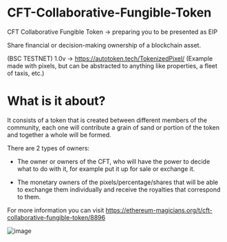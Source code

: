 # CFT-Collaborative-Fungible-Token
CFT Collaborative Fungible Token -> preparing you to be presented as EIP

Share financial or decision-making ownership of a blockchain asset.

(BSC TESTNET) 1.0v -> https://autotoken.tech/TokenizedPixel/ 
(Example made with pixels, but can be abstracted to anything like properties, a fleet of taxis, etc.)

# What is it about?

It consists of a token that is created between different members of the community, each one will contribute a grain of sand or portion of the token and together a whole will be formed.

There are 2 types of owners:

  - The owner or owners of the CFT, who will have the power to decide what to do with it, for example put it up for sale or exchange it.

  - The monetary owners of the pixels/percentage/shares that will be able to exchange them individually and receive the royalties that correspond to them.

For more information you can visit https://ethereum-magicians.org/t/cft-collaborative-fungible-token/8896 

![image](https://user-images.githubusercontent.com/57547835/167258662-fd86b969-7403-4df2-b7cd-ea433d114748.png)
